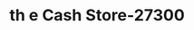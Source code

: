 ---
f_zip-code: 62568
f_state-code: IL
title: th e Cash Store-27300
f_phone: 217-824-8444
f_city-only: Taylorville
f_address: 119 West Park Street Taylorville
f_location-unique-id: '27300'
slug: th-e-cash-store-27300
updated-on: '2024-05-30T13:46:58.046Z'
created-on: '2024-05-30T13:36:59.803Z'
published-on: '2024-05-30T13:54:32.469Z'
f_city-state: cms/city/taylorville-il.md
f_company: cms/company/th-e-cash-store.md
f_state: cms/state/illinois.md
layout: '[payday-loan].html'
tags: payday-loan
---